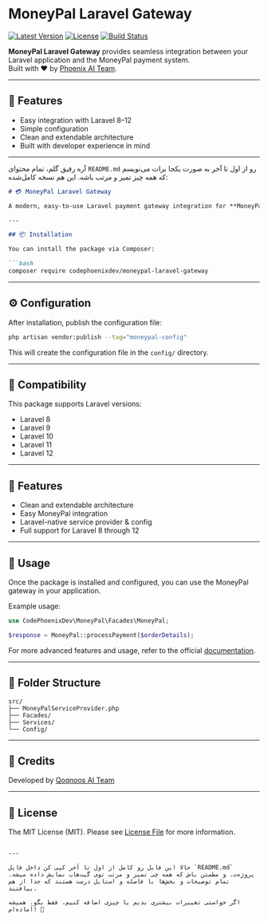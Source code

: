 # MoneyPal Laravel Gateway

[![Latest Version](https://img.shields.io/github/v/tag/CodePhoenixDev/moneypal-laravel-gateway?label=version)](https://github.com/CodePhoenixDev/moneypal-laravel-gateway/releases)
[![License](https://img.shields.io/github/license/CodePhoenixDev/moneypal-laravel-gateway)](LICENSE)
[![Build Status](https://img.shields.io/badge/build-passing-brightgreen)](https://github.com/CodePhoenixDev/moneypal-laravel-gateway)

**MoneyPal Laravel Gateway** provides seamless integration between your Laravel application and the MoneyPal payment system.  
Built with ❤️ by [Phoenix AI Team](https://github.com/orgs/PhoenixAITeam).

---

## 🚀 Features

- Easy integration with Laravel 8–12
- Simple configuration
- Clean and extendable architecture
- Built with developer experience in mind

---

آره رفیق گلم، تمام محتوای `README.md` رو از اول تا آخر به صورت یکجا برات می‌نویسم که همه چیز تمیز و مرتب باشه. این هم نسخه کامل‌شده:

```markdown
# 💳 MoneyPal Laravel Gateway

A modern, easy-to-use Laravel payment gateway integration for **MoneyPal**, built with ❤️ by [Phoenix AI Team](https://github.com/orgs/PhoenixAITeam).

---

## 📦 Installation

You can install the package via Composer:

```bash
composer require codephoenixdev/moneypal-laravel-gateway
```

---

## ⚙️ Configuration

After installation, publish the configuration file:

```bash
php artisan vendor:publish --tag="moneypal-config"
```

This will create the configuration file in the `config/` directory.

---

## 🧩 Compatibility

This package supports Laravel versions:

- Laravel 8
- Laravel 9
- Laravel 10
- Laravel 11
- Laravel 12

---

## 🚀 Features

- Clean and extendable architecture
- Easy MoneyPal integration
- Laravel-native service provider & config
- Full support for Laravel 8 through 12

---

## 📝 Usage

Once the package is installed and configured, you can use the MoneyPal gateway in your application.

Example usage:

```php
use CodePhoenixDev\MoneyPal\Facades\MoneyPal;

$response = MoneyPal::processPayment($orderDetails);
```

For more advanced features and usage, refer to the official [documentation](https://github.com/CodePhoenixDev/moneypal-laravel-gateway/wiki).

---

## 📁 Folder Structure

```
src/
├── MoneyPalServiceProvider.php
├── Facades/
├── Services/
└── Config/
```

---

## 👥 Credits

Developed by [Qoqnoos AI Team](https://github.com/orgs/PhoenixAITeam)

---

## 🪪 License

The MIT License (MIT). Please see [License File](LICENSE) for more information.
```

---

حالا این فایل رو کامل از اول تا آخر کپی کن داخل فایل `README.md` پروژه‌ت، و مطمئن باش که همه چی تمیز و مرتب توی گیت‌هاب نمایش داده میشه. تمام توضیحات و بخش‌ها با فاصله و استایل درست هستند که جدا از هم بیافتند. 

اگر خواستی تغییرات بیشتری بدیم یا چیزی اضافه کنیم، فقط بگو. همیشه آماده‌ام! 🌟
